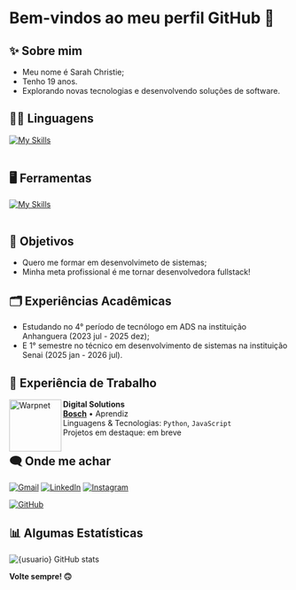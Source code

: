 # Bem-vindos ao meu perfil GitHub 👋
## ✨ Sobre mim
- Meu nome é Sarah Christie;
- Tenho 19 anos.
- Explorando novas tecnologias e desenvolvendo soluções de software.

## 👩‍💻 Linguagens
[![My Skills](https://skillicons.dev/icons?i=python,c,javascript,html,css)](https://skillicons.dev)<br><br>

## 🖥 Ferramentas
[![My Skills](https://skillicons.dev/icons?i=vscode,mysql,bootstrap,git,github,figma)](https://skillicons.dev)<br><br>

## 🎯 Objetivos
- Quero me formar em desenvolvimeto de sistemas;
- Minha meta profissional é me tornar desenvolvedora fullstack!

## 🗂️ Experiências Acadêmicas
- Estudando no 4° período de tecnólogo em ADS na instituição Anhanguera (2023 jul - 2025 dez);
- E 1° semestre no técnico em desenvolvimento de sistemas na instituição Senai (2025 jan - 2026 jul).

## 💼 Experiência de Trabalho
[<img align="left" height="94px" width="94px" alt="Warpnet" src="https://media.licdn.com/dms/image/v2/D4D0BAQG9V8ylf9r--g/company-logo_200_200/company-logo_200_200/0/1720017140973/boschbrasil_logo?e=2147483647&v=beta&t=gbzhM1HLv9AknVq28R-oe8mTEshmCOUr8ldqlVskYKU"/>](https://www.spacex.com/)

**Digital Solutions** \
[**Bosch**](https://www.bosch.com.br/) • Aprendiz \
Linguagens & Tecnologias: `Python`, `JavaScript`\
Projetos em destaque: em breve
<br/>



## 🗨️ Onde me achar
<p align="left">
  <a href="sarahchristiearaujo@gmail.com" title="Gmail">
  <img src="https://img.shields.io/badge/-Gmail-FF0000?style=flat-square&labelColor=FF0000&logo=gmail&logoColor=white&link=LINK-DO-SEU-GMAIL" alt="Gmail"/></a>
  <a href="#" title="LinkedIn">
  <img src="https://img.shields.io/badge/-Linkedin-0e76a8?style=flat-square&logo=Linkedin&logoColor=white&link=LINK-DO-SEU-LINKEDIN" alt="LinkedIn"/></a>
  <a href="#" title="Instagram">
  <img src="https://img.shields.io/badge/-Instagram-DF0174?style=flat-square&labelColor=DF0174&logo=instagram&logoColor=white&link=LINK-DO-SEU-INSTAGRAM" alt="Instagram"/></a>
</p>

[![GitHub](https://img.shields.io/github/followers/iuricode?label=follow&style=social)](LINK-DO-SEU-GITHUB)


## 📊 Algumas Estatísticas
![{usuario} GitHub stats](https://github-readme-stats.vercel.app/api?username=sarahchristiee&show_icons=true&theme=synthwave)





**Volte sempre! 🙃**
